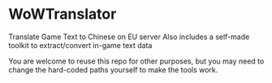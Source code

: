 # WoWTranslator
Translate Game Text to Chinese on EU server
Also includes a self-made toolkit to extract/convert in-game text data

You are welcome to reuse this repo for other purposes, but you may need to change the hard-coded paths yourself to make the tools work.
